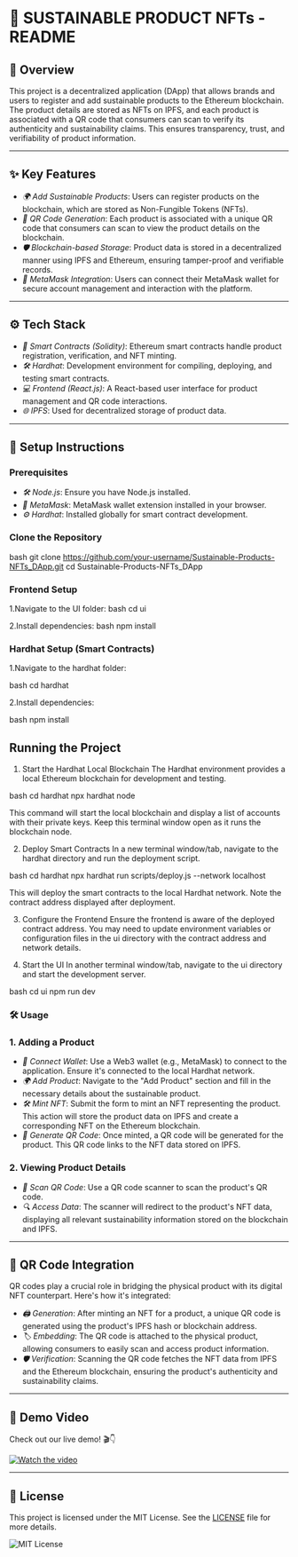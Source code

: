 # 🌱 SUSTAINABLE PRODUCT NFTs - README

## 📝 Overview

This project is a decentralized application (DApp) that allows brands and users to register and add sustainable products to the Ethereum blockchain. The product details are stored as NFTs on IPFS, and each product is associated with a QR code that consumers can scan to verify its authenticity and sustainability claims. This ensures transparency, trust, and verifiability of product information.

---

## ✨ Key Features

- *🌍 Add Sustainable Products*: Users can register products on the blockchain, which are stored as Non-Fungible Tokens (NFTs).
- *🔗 QR Code Generation*: Each product is associated with a unique QR code that consumers can scan to view the product details on the blockchain.
- *🛡️ Blockchain-based Storage*: Product data is stored in a decentralized manner using IPFS and Ethereum, ensuring tamper-proof and verifiable records.
- *🔐 MetaMask Integration*: Users can connect their MetaMask wallet for secure account management and interaction with the platform.

---

## ⚙️ Tech Stack

- *📜 Smart Contracts (Solidity)*: Ethereum smart contracts handle product registration, verification, and NFT minting.
- *🛠️ Hardhat*: Development environment for compiling, deploying, and testing smart contracts.
- *💻 Frontend (React.js)*: A React-based user interface for product management and QR code interactions.
- *🌐 IPFS*: Used for decentralized storage of product data.

---

## 🚀 Setup Instructions

### Prerequisites

- *🛠️ Node.js*: Ensure you have Node.js installed.
- *🦊 MetaMask*: MetaMask wallet extension installed in your browser.
- *⚙️ Hardhat*: Installed globally for smart contract development.

### Clone the Repository

bash
git clone https://github.com/your-username/Sustainable-Products-NFTs_DApp.git
cd Sustainable-Products-NFTs_DApp

### Frontend Setup
1.Navigate to the UI folder:
bash
cd ui

2.Install dependencies:
bash
npm install

### Hardhat Setup (Smart Contracts)
1.Navigate to the hardhat folder:

bash
cd hardhat

2.Install dependencies:

bash
npm install

##  Running the Project
1. Start the Hardhat Local Blockchain
The Hardhat environment provides a local Ethereum blockchain for development and testing.

bash
cd hardhat
npx hardhat node

This command will start the local blockchain and display a list of accounts with their private keys. Keep this terminal window open as it runs the blockchain node.

2. Deploy Smart Contracts
In a new terminal window/tab, navigate to the hardhat directory and run the deployment script.

bash
cd hardhat
npx hardhat run scripts/deploy.js --network localhost

This will deploy the smart contracts to the local Hardhat network. Note the contract address displayed after deployment.

3. Configure the Frontend
Ensure the frontend is aware of the deployed contract address. You may need to update environment variables or configuration files in the ui directory with the contract address and network details.

4. Start the UI
In another terminal window/tab, navigate to the ui directory and start the development server.

bash
cd ui
npm run dev


### 🛠️ Usage

### 1. Adding a Product

- *🔗 Connect Wallet*: Use a Web3 wallet (e.g., MetaMask) to connect to the application. Ensure it's connected to the local Hardhat network.
- *🌍 Add Product*: Navigate to the "Add Product" section and fill in the necessary details about the sustainable product.
- *🛠️ Mint NFT*: Submit the form to mint an NFT representing the product. This action will store the product data on IPFS and create a corresponding NFT on the Ethereum blockchain.
- *🔗 Generate QR Code*: Once minted, a QR code will be generated for the product. This QR code links to the NFT data stored on IPFS.

### 2. Viewing Product Details

- *📱 Scan QR Code*: Use a QR code scanner to scan the product's QR code.
- *🔍 Access Data*: The scanner will redirect to the product's NFT data, displaying all relevant sustainability information stored on the blockchain and IPFS.

---

## 📲 QR Code Integration

QR codes play a crucial role in bridging the physical product with its digital NFT counterpart. Here's how it's integrated:

- *🖨️ Generation*: After minting an NFT for a product, a unique QR code is generated using the product's IPFS hash or blockchain address.
- *🏷️ Embedding*: The QR code is attached to the physical product, allowing consumers to easily scan and access product information.
- *🛡️ Verification*: Scanning the QR code fetches the NFT data from IPFS and the Ethereum blockchain, ensuring the product's authenticity and sustainability claims.

---
## 🎥 Demo Video

Check out our live demo! 🎬👇

 [![Watch the video](https://img.youtube.com/vi/5OHzwrdS9VA/maxresdefault.jpg)](https://https://youtu.be/5OHzwrdS9VA?feature=shared)

---

## 📝 License

This project is licensed under the MIT License. See the [LICENSE](LICENSE) file for more details.

![MIT License](https://img.shields.io/badge/License-MIT-blue.svg)
